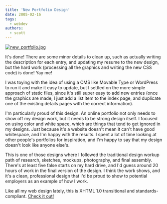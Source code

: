 ```yaml
---
title: 'New Portfolio Design'
date: 2005-02-16
tags:
  - webdev
authors:
  - scott
---
```


[![new_portfolio.jpg](/images/blog-photos/new_portfolio.jpg)](http://spaceninja.com/portfolio/)

It's done! There are some minor details to clean up, such as actually writing the description for each entry, and updating my resume to the new design, but the hard work (processing all the graphics and writing the new CSS code) is done! Yay me!

I was toying with the idea of using a CMS like Movable Type or WordPress to run it and make it easy to update, but I settled on the more simple approach of static files, since it's still super easy to add new entries (once the graphics are made, I just add a list item to the index page, and duplicate one of the existing details pages with the correct information).

I'm particularly proud of this design. An online portfolio not only needs to show off my design work, but it needs to be strong design itself. I focused on using color and white space, which are things that tend to get ignored in my designs. Just because it's a website doesn't mean it can't have good whitespace, and I'm happy with the results. I spent a lot of time looking at other people's portfolios for inspiration, and I'm happy to say that my design doesn't look like anyone else's.

This is one of those designs where I followed the traditional design workup path of research, sketches, mockups, photography, and final assembly. There's at least five false starts on my hard drive, and I'd guess around 20 hours of work in the final version of the design. I think the work shows, and it's a clean, professional design that I'd be proud to show to potential employers as an example of how I work.

Like all my web design lately, this is XHTML 1.0 transitional and standards-compliant. [Check it out!](http://spaceninja.com/portfolio/)
